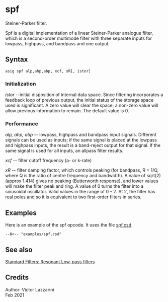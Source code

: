 <!--
id:spf
category:Signal Modifiers:Standard Filters:Resonant
-->
# spf
Steiner-Parker filter.

Spf is a digital implementation of a linear Steiner-Parker analogue filter, which is a second-order multimode filter with three separate inputs for lowpass, highpass, and bandpass and one output.

## Syntax
``` csound-orc
asig spf alp,ahp,abp, xcf, xR[, istor]
```

### Initialization

_istor_ --initial disposition of internal data space. Since filtering incorporates a feedback loop of previous output, the initial status of the storage space used is significant.  A zero value will clear the space; a non-zero value will allow previous information to remain. The default value is 0.

### Performance

_alp, ahp, abp_ -- lowpass, highpass and bandpass input signals. Different signals can be used as inputs; if the same signal is placed at the lowpass and highpass inputs, the result is a band-reject output for that signal. If the same signal is used for all inputs, an allpass filter results.

_xcf_ -- filter cutoff frequency (a- or k-rate)

_xR_ -- filter damping factor, which controls peaking (for bandpass, R = 1/Q, where Q is the ratio of centre frequency and  bandwidth). A value of sqrt(2) (approx 1.414) gives no peaking (Butterworth response), and lower values will make the filter peak and ring. A value of 0 turns the filter into a sinusoidal oscillator. Valid values in the range of 0 - 2. At 2, the filter has real poles and so it is equivalent to two first-order filters in series.

## Examples

Here is an example of the spf opcode. It uses the file [spf.csd](../../examples/spf.csd).

``` csound-csd title="Example of the spf opcode." linenums="1"
--8<-- "examples/spf.csd"
```

## See also

[Standard Filters: Resonant Low-pass filters](../../sigmod/standard)

## Credits

Author: Victor Lazzarini<br>
Feb 2021<br>
